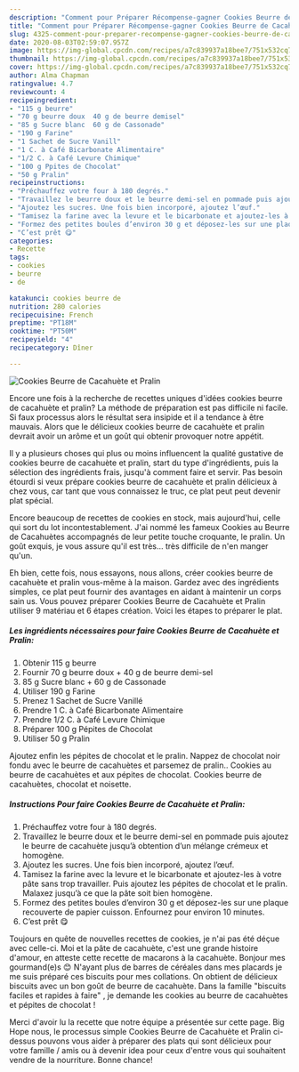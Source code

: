 ```yaml
---
description: "Comment pour Préparer Récompense-gagner Cookies Beurre de Cacahuète et Pralin"
title: "Comment pour Préparer Récompense-gagner Cookies Beurre de Cacahuète et Pralin"
slug: 4325-comment-pour-preparer-recompense-gagner-cookies-beurre-de-cacahuete-et-pralin
date: 2020-08-03T02:59:07.957Z
image: https://img-global.cpcdn.com/recipes/a7c839937a18bee7/751x532cq70/cookies-beurre-de-cacahuete-et-pralin-photo-principale-de-la-recette.jpg
thumbnail: https://img-global.cpcdn.com/recipes/a7c839937a18bee7/751x532cq70/cookies-beurre-de-cacahuete-et-pralin-photo-principale-de-la-recette.jpg
cover: https://img-global.cpcdn.com/recipes/a7c839937a18bee7/751x532cq70/cookies-beurre-de-cacahuete-et-pralin-photo-principale-de-la-recette.jpg
author: Alma Chapman
ratingvalue: 4.7
reviewcount: 4
recipeingredient:
- "115 g beurre"
- "70 g beurre doux  40 g de beurre demisel"
- "85 g Sucre blanc  60 g de Cassonade"
- "190 g Farine"
- "1 Sachet de Sucre Vanill"
- "1 C. à Café Bicarbonate Alimentaire"
- "1/2 C. à Café Levure Chimique"
- "100 g Ppites de Chocolat"
- "50 g Pralin"
recipeinstructions:
- "Préchauffez votre four à 180 degrés."
- "Travaillez le beurre doux et le beurre demi-sel en pommade puis ajoutez le beurre de cacahuète jusqu’à obtention d’un mélange crémeux et homogène."
- "Ajoutez les sucres. Une fois bien incorporé, ajoutez l’œuf."
- "Tamisez la farine avec la levure et le bicarbonate et ajoutez-les à votre pâte sans trop travailler. Puis ajoutez les pépites de chocolat et le pralin. Malaxez jusqu’à ce que la pâte soit bien homogène."
- "Formez des petites boules d’environ 30 g et déposez-les sur une plaque recouverte de papier cuisson. Enfournez pour environ 10 minutes."
- "C’est prêt 😋"
categories:
- Recette
tags:
- cookies
- beurre
- de

katakunci: cookies beurre de 
nutrition: 280 calories
recipecuisine: French
preptime: "PT18M"
cooktime: "PT50M"
recipeyield: "4"
recipecategory: Dîner

---
```



![Cookies Beurre de Cacahuète et Pralin](https://img-global.cpcdn.com/recipes/a7c839937a18bee7/751x532cq70/cookies-beurre-de-cacahuete-et-pralin-photo-principale-de-la-recette.jpg)

Encore une fois à la recherche de recettes uniques d'idées cookies beurre de cacahuète et pralin? La méthode de préparation est pas difficile ni facile. Si faux processus alors le résultat sera insipide et il a tendance à être mauvais. Alors que le délicieux cookies beurre de cacahuète et pralin devrait avoir un arôme et un goût qui obtenir provoquer notre appétit.

Il y a plusieurs choses qui plus ou moins influencent la qualité gustative de cookies beurre de cacahuète et pralin, start du type d'ingrédients, puis la sélection des ingrédients frais, jusqu'à comment faire et servir. Pas besoin étourdi si veux prépare cookies beurre de cacahuète et pralin délicieux à chez vous, car tant que vous connaissez le truc, ce plat peut peut devenir plat spécial.

Encore beaucoup de recettes de cookies en stock, mais aujourd&#39;hui, celle qui sort du lot incontestablement. J&#39;ai nommé les fameux Cookies au Beurre de Cacahuètes accompagnés de leur petite touche croquante, le pralin. Un goût exquis, je vous assure qu&#39;il est très… très difficile de n&#39;en manger qu&#39;un.


Eh bien, cette fois, nous essayons, nous allons, créer cookies beurre de cacahuète et pralin vous-même à la maison. Gardez avec des ingrédients simples, ce plat peut fournir des avantages en aidant à maintenir un corps sain us. Vous pouvez préparer Cookies Beurre de Cacahuète et Pralin utiliser 9 matériau et 6 étapes création. Voici les étapes to préparer le plat.

<!--inarticleads1-->

##### Les ingrédients nécessaires pour faire Cookies Beurre de Cacahuète et Pralin:

1. Obtenir 115 g beurre
1. Fournir 70 g beurre doux + 40 g de beurre demi-sel
1.  85 g Sucre blanc + 60 g de Cassonade
1. Utiliser 190 g Farine
1. Prenez 1 Sachet de Sucre Vanillé
1. Prendre 1 C. à Café Bicarbonate Alimentaire
1. Prendre 1/2 C. à Café Levure Chimique
1. Préparer 100 g Pépites de Chocolat
1. Utiliser 50 g Pralin


Ajoutez enfin les pépites de chocolat et le pralin. Nappez de chocolat noir fondu avec le beurre de cacahuètes et parsemez de pralin.. Cookies au beurre de cacahuètes et aux pépites de chocolat. Cookies beurre de cacahuètes, chocolat et noisette. 

<!--inarticleads2-->

##### Instructions Pour faire Cookies Beurre de Cacahuète et Pralin:

1. Préchauffez votre four à 180 degrés.
1. Travaillez le beurre doux et le beurre demi-sel en pommade puis ajoutez le beurre de cacahuète jusqu’à obtention d’un mélange crémeux et homogène.
1. Ajoutez les sucres. Une fois bien incorporé, ajoutez l’œuf.
1. Tamisez la farine avec la levure et le bicarbonate et ajoutez-les à votre pâte sans trop travailler. Puis ajoutez les pépites de chocolat et le pralin. Malaxez jusqu’à ce que la pâte soit bien homogène.
1. Formez des petites boules d’environ 30 g et déposez-les sur une plaque recouverte de papier cuisson. Enfournez pour environ 10 minutes.
1. C’est prêt 😋


Toujours en quête de nouvelles recettes de cookies, je n&#39;ai pas été déçue avec celle-ci. Moi et la pâte de cacahuète, c&#39;est une grande histoire d&#39;amour, en atteste cette recette de macarons à la cacahuète. Bonjour mes gourmand(e)s 😊 N&#39;ayant plus de barres de céréales dans mes placards je me suis préparé ces biscuits pour mes collations. On obtient de délicieux biscuits avec un bon goût de beurre de cacahuète. Dans la famille &#34;biscuits faciles et rapides à faire&#34; , je demande les cookies au beurre de cacahuètes et pépites de chocolat ! 


Merci d'avoir lu la recette que notre équipe a présentée sur cette page. Big Hope nous, le processus simple Cookies Beurre de Cacahuète et Pralin ci-dessus pouvons vous aider à préparer des plats qui sont délicieux pour votre famille / amis ou à devenir idea pour ceux d'entre vous qui souhaitent vendre de la nourriture. Bonne chance!
